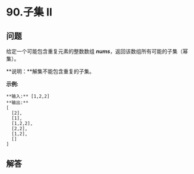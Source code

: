 # 90.子集 II

## 问题

给定一个可能包含重复元素的整数数组 ***nums***，返回该数组所有可能的子集（幂集）。

**说明：**解集不能包含重复的子集。

**示例:**

```
**输入:** [1,2,2]
**输出:**
[
  [2],
  [1],
  [1,2,2],
  [2,2],
  [1,2],
  []
]
```



## 解答

